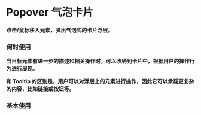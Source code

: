 # Popover 气泡卡片

**点击/鼠标移入元素，弹出气泡式的卡片浮层。**

### 何时使用

**当目标元素有进一步的描述和相关操作时，可以收纳到卡片中，根据用户的操作行为进行展现。**

**和 Tooltip 的区别是，用户可以对浮层上的元素进行操作，因此它可以承载更复杂的内容，比如链接或按钮等。**

### 基本使用

<code src="./../demo/Popover/normal-usage.demo.tsx" />

